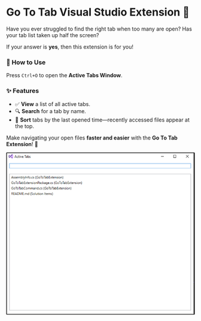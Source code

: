 ﻿# Go To Tab Visual Studio Extension 🚀  

Have you ever struggled to find the right tab when too many are open? Has your tab list taken up half the screen?  

If your answer is **yes**, then this extension is for you!  

### 🔹 How to Use  
Press `Ctrl+O` to open the **Active Tabs Window**.  

### ✨ Features  
- ✅ **View** a list of all active tabs.  
- 🔍 **Search** for a tab by name.  
- 📌 **Sort** tabs by the last opened time—recently accessed files appear at the top.  

Make navigating your open files **faster and easier** with the **Go To Tab Extension**! 🚀  


![Extension screenshot](Images/Screenshot.png "Screenshot")
